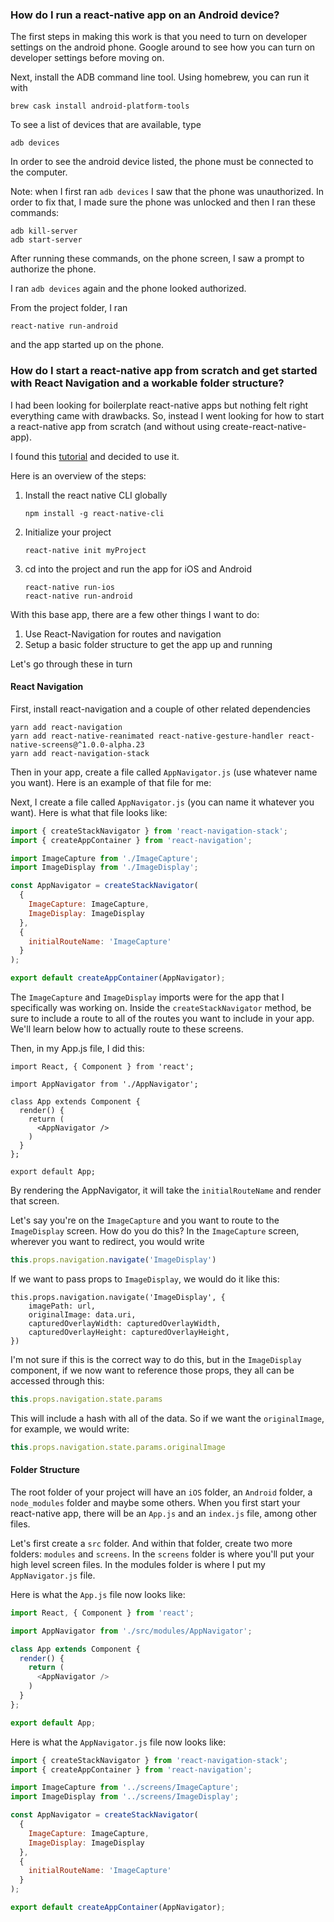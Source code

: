 

### How do I run a react-native app on an Android device?

The first steps in making this work is that you need to turn on developer settings on the android phone. Google around to see how you can turn on developer settings before moving on.

Next, install the ADB command line tool. Using homebrew, you can run it with

``` 
brew cask install android-platform-tools
```

To see a list of devices that are available, type

```
adb devices
```

In order to see the android device listed, the phone must be connected to the computer.

Note: when I first ran `adb devices` I saw that the phone was unauthorized. In order to fix that, I made sure the phone was unlocked and then I ran these commands:

```
adb kill-server
adb start-server
```

After running these commands, on the phone screen, I saw a prompt to authorize the phone. 

I ran `adb devices` again and the phone looked authorized. 

From the project folder, I ran

``` 
react-native run-android
```

 and the app started up on the phone. 



### How do I start a react-native app from scratch and get started with React Navigation and a workable folder structure?

I had been looking for boilerplate react-native apps but nothing felt right everything came with drawbacks. So, instead I went looking for how to start a react-native app from scratch (and without using create-react-native-app). 

I found this [tutorial](https://medium.com/@filipvitas/setup-react-native-app-from-scratch-7f42cbeb4b01) and decided to use it.

Here is an overview of the steps:

1. Install the react native CLI globally

   ``` 
   npm install -g react-native-cli
   ```

2. Initialize your project

   ```
   react-native init myProject
   ```

3. cd into the project and run the app for iOS and Android

   ```
   react-native run-ios
   react-native run-android
   ```

   

With this base app, there are a few other things I want to do: 

1. Use React-Navigation for routes and navigation
2. Setup a basic folder structure to get the app up and running

Let's go through these in turn

#### React Navigation

First, install react-navigation and a couple of other related dependencies

```
yarn add react-navigation
yarn add react-native-reanimated react-native-gesture-handler react-native-screens@^1.0.0-alpha.23
yarn add react-navigation-stack
```

Then in your app, create a file called `AppNavigator.js` (use whatever name you want). Here is an example of that file for me:

Next, I create a file called `AppNavigator.js` (you can name it whatever you want). Here is what that file looks like:

```javascript
import { createStackNavigator } from 'react-navigation-stack';
import { createAppContainer } from 'react-navigation';

import ImageCapture from './ImageCapture';
import ImageDisplay from './ImageDisplay';

const AppNavigator = createStackNavigator(
  { 
    ImageCapture: ImageCapture,
    ImageDisplay: ImageDisplay
  },
  { 
    initialRouteName: 'ImageCapture' 
  }
);

export default createAppContainer(AppNavigator);
```

The `ImageCapture` and `ImageDisplay` imports were for the app that I specifically was working on. Inside the `createStackNavigator` method, be sure to include a route to all of the routes you want to include in your app. We'll learn below how to actually route to these screens. 

Then, in my App.js file, I did this:

```react
import React, { Component } from 'react';

import AppNavigator from './AppNavigator';

class App extends Component {
  render() {
    return (
      <AppNavigator />
    )
  }
};

export default App;
```

By rendering the AppNavigator, it will take the `initialRouteName` and render that screen. 

Let's say you're on the `ImageCapture` and you want to route to the `ImageDisplay` screen. How do you do this? In the `ImageCapture` screen, wherever you want to redirect, you would write

```javascript
this.props.navigation.navigate('ImageDisplay')
```

If we want to pass props to `ImageDisplay`, we would do it like this:

```react
this.props.navigation.navigate('ImageDisplay', { 
	imagePath: url, 
	originalImage: data.uri,
	capturedOverlayWidth: capturedOverlayWidth,
	capturedOverlayHeight: capturedOverlayHeight,
})

```

I'm not sure if this is the correct way to do this, but in the `ImageDisplay` component, if we now want to reference those props, they all can be accessed through this:

```javascript
this.props.navigation.state.params
```

This will include a hash with all of the data. So if we want the `originalImage`, for example, we would write:

```javascript
this.props.navigation.state.params.originalImage
```



#### Folder Structure

The root folder of your project will have an `iOS` folder, an `Android` folder, a `node_modules` folder and maybe some others. When you first start your react-native app, there will be an `App.js` and an `index.js` file, among other files. 

Let's first create a `src` folder. And within that folder, create two more folders: `modules` and `screens`. In the `screens` folder is where you'll put your high level screen files. In the modules folder is where I put my `AppNavigator.js` file. 

Here is what the `App.js` file now looks like:

```javascript
import React, { Component } from 'react';

import AppNavigator from './src/modules/AppNavigator';

class App extends Component {
  render() {
    return (
      <AppNavigator />
    )
  }
};

export default App;

```

Here is what the `AppNavigator.js` file  now looks like:

```javascript
import { createStackNavigator } from 'react-navigation-stack';
import { createAppContainer } from 'react-navigation';

import ImageCapture from '../screens/ImageCapture';
import ImageDisplay from '../screens/ImageDisplay';

const AppNavigator = createStackNavigator(
  { 
    ImageCapture: ImageCapture,
    ImageDisplay: ImageDisplay
  },
  { 
    initialRouteName: 'ImageCapture' 
  }
);

export default createAppContainer(AppNavigator);
```

